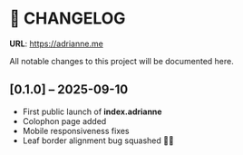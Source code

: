 # 📝 CHANGELOG

**URL**: https://adrianne.me

All notable changes to this project will be documented here.

## [0.1.0] – 2025-09-10
- First public launch of **index.adrianne**
- Colophon page added
- Mobile responsiveness fixes
- Leaf border alignment bug squashed 🐞🍁
